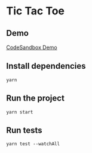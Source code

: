 # Tic Tac Toe

## Demo

[CodeSandbox Demo](https://codesandbox.io/s/frosty-booth-p9en8)

## Install dependencies

`yarn`

## Run the project

`yarn start`

## Run tests

`yarn test --watchAll`

